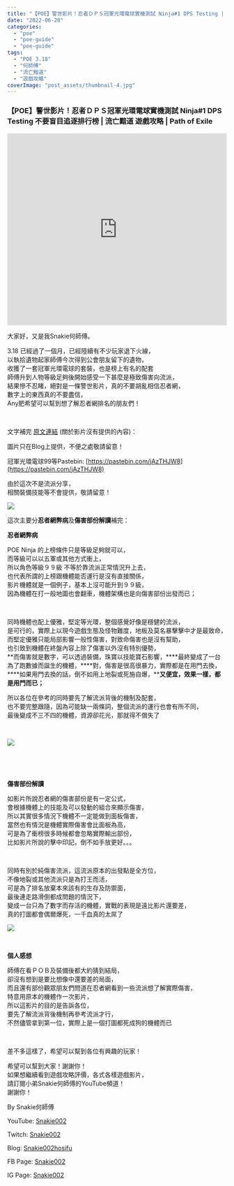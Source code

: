 ```yaml
---
title: "【POE】警世影片！忍者ＤＰＳ冠軍光環電球實機測試 Ninja#1 DPS Testing | 不要盲目追逐排行榜 | 流亡黯道 遊戲攻略 | Path of Exile"
date: "2022-06-20"
categories: 
  - "poe"
  - "poe-guide"
  - "poe-guide"
tags: 
  - "POE 3.18"
  - "何師傅"
  - "流亡黯道"
  - "遊戲攻略"
coverImage: "post_assets/thumbnail-4.jpg"
---
```


### 【POE】警世影片！忍者ＤＰＳ冠軍光環電球實機測試 Ninja#1 DPS Testing 不要盲目追逐排行榜 | 流亡黯道 遊戲攻略 | Path of Exile


<iframe width="100%" height="440"src="https://www.youtube.com/embed/_XnEZbqa_HQ"
  title="YouTube video player" frameborder="0" allow="accelerometer; autoplay;
  clipboard-write; encrypted-media; gyroscope; picture-in-picture; web-share"
  referrerpolicy="strict-origin-when-cross-origin" allowfullscreen></iframe>
  
大家好，又是我Snakie何師傅。  

  
3.18 已經過了一個月，已經陸續有不少玩家退下火線，  
以執拾遺物起家師傅今次得到公會朋友留下的遺物，  
收獲了一套冠軍光環電球的套裝，也是榜上有名的配套  
師傅升到人物等級足夠後開始感受一下甚麼是極致傷害向流派，  
結果慘不忍睹，絕對是一條警世影片，真的不要胡亂相信忍者網，  
數字上的東西真的不要盡信，  
Any肥希望可以幫到想了解忍者網排名的朋友們！  

  
   

  
文字補完 [原文連結](https://snakie002hosifu.blog/3-18-ninja1) (關於影片沒有提供的內容)：  

  
圖片只在Blog上提供，不便之處敬請留意！  

  
冠軍光環電球99等Pastebin: [https://pastebin.com/jAzTHJW8](https://pastebin.com/jAzTHJW8)  

  
由於這次不是流派分享，  
相關裝備技能等不會提供，敬請留意！  

  
![](post_assets/1-4-1024x569.png)  

  
這次主要分**忍者網弊病**及**傷害部份解讀**補完：  

  
**忍者網弊病**  

  
POE Ninja 的上榜條件只是等級足夠就可以，  
而等級可以以五軍或其他方式衝上，  
所以角色等級９９級 不等於靠流派正常情況升上去，  
也代表所謂的上榜跟機體能否運行是沒有直接關係，  
影片機體就是一個例子，基本上沒可能升到９９級，  
因為機體在打一般地圖也會翻車，機體架構也是向傷害部份出發而已；  

  
   

  
同時機體也配上優雅，堅定等光環，整個感覺好像是穩健的流派，  
是可行的，實際上以現今遊戲生態及怪物難度，地板及莫名暴擊擊中才是最致命，  
而堅定優雅只能局部影響一般性傷害，對致命傷害也是沒有幫助，  
也引致到機體在終盤內容上除了傷害以外沒有特別優勢，  
**而傷害就是數字，可以透過裝備，珠寶以技能寶石影響，****最終變成了一台為了跑數據而誕生的機體，****對，傷害是很高很暴力，實際都是在用門去換，****如果用門去換的話，倒不如用上地裂或死施自爆，****又便宜，效果一樣，都是用門而已；**  

  
所以各位在參考的同時要先了解流派背後的機制及配套，  
也不要完整跟隨，因為可能缺一兩條詞，整個流派的運行也會有所不同，  
最後變成不三不四的機體，資源卻花光，那就得不償失了  

  
   

  
![](post_assets/5-2-1024x729.png)  

  
   

  
   

  
**傷害部份解讀**  

  
如影片所說忍者網的傷害部份是有一定公式，  
會根據機體上的技能及可以發動的組合來顯示傷害，  
所以其實很多情況下機體不一定能做到面板傷害，  
當然也有情況是機體實際傷害會比面板為高，  
可是為了衝榜很多時候都會忽略實際輸出部份，  
比如影片所說的擊中印記，倒不如手放更好。。。  

  
   

  
同時有別於純傷害流派，這流派原本的出發點是全方位，  
不像地裂或其他流派只是為打王而活，  
可是為了排名放棄本來該有的生存及防禦面，  
最後連走路滑倒都成問題的情況下，  
變成一台只為了數字而存活的機體，實戰的表現是遠比影片還要差，  
真的打圖都會偶爾爆死，一千血真的太屌了  

  
![](post_assets/1.mp4_snapshot_06.31.468-1024x576.jpg)  

  
   

  
**個人感想**  

  
師傅在看ＰＯＢ及裝備後都大約猜到結局，  
卻沒有想到是要比想像中還要差的局面，  
而且還有部份觀眾朋友們問道在忍者網看到一些流派想了解實際傷害，  
特意用原本的機體作一次影片，  
所以這影片的目的是告訴各位，  
要先了解流派背後機制再參考流派才行，  
不然儘管拿到第一位，實際上是一個打圖都死成狗的機體而已  

  
   

  
差不多這樣了，希望可以幫到各位有興趣的玩家！  

  
希望可以幫到大家！謝謝你！  
如果想繼續看到遊戲攻略評價，各式各樣遊戲影片，  
請訂閱小弟Snakie何師傅的YouTube頻道！  
謝謝你！  

  
By Snakie何師傅  

  
YouTube: [Snakie002](https://www.youtube.com/channel/UCDOMLG_RBSoqVHK3sIYJeLA)  

  
Twitch: [Snakie002](https://www.twitch.tv/snakie002/)  

  
Blog: [Snakie002hosifu](https://snakie002hosifu.blog/)  

  
FB Page: [Snakie002](https://www.facebook.com/Snakie002/)  

  
IG Page: [Snakie002](https://www.instagram.com/snakie002/)
